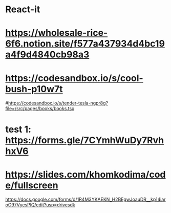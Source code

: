 # React-it
# https://wholesale-rice-6f6.notion.site/f577a437934d4bc19a4f9d4840cb98a3
# https://codesandbox.io/s/cool-bush-p10w7t


#https://codesandbox.io/s/tender-tesla-ngpr8g?file=/src/pages/books/books.tsx

# test 1: https://forms.gle/7CYmhWuDy7RvhhxV6
# https://slides.com/khomkodima/code/fullscreen

https://docs.google.com/forms/d/1R4M3YKAEKN_H2BEgwJoauDR__kp14iaroO97VyesPlQ/edit?usp=drivesdk
